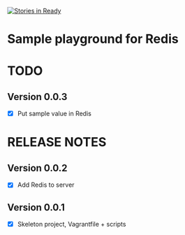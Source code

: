 [![Stories in Ready](https://badge.waffle.io/nabels-coolblue/redis-sampleapp-dotnet.png?label=ready&title=Ready)](https://waffle.io/nabels-coolblue/redis-sampleapp-dotnet)
# Sample playground for Redis

# TODO

## Version 0.0.3
- [X] Put sample value in Redis

# RELEASE NOTES

## Version 0.0.2
- [X] Add Redis to server

## Version 0.0.1

- [X] Skeleton project, Vagrantfile + scripts
